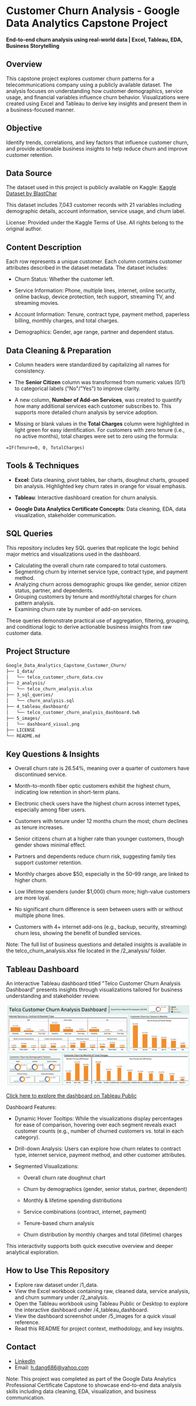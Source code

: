 # Customer Churn Analysis - Google Data Analytics Capstone Project
**End-to-end churn analysis using real-world data | Excel, Tableau, EDA, Business Storytelling**


## Overview
This capstone project explores customer churn patterns for a telecommunications company using a publicly available dataset. The analysis focuses on understanding how customer demographics, service usage, and financial variables influence churn behavior. Visualizations were created using Excel and Tableau to derive key insights and present them in a business-focused manner.


## Objective
Identify trends, correlations, and key factors that influence customer churn, and provide actionable business insights to help reduce churn and improve customer retention.


## Data Source
The dataset used in this project is publicly available on Kaggle:
[Kaggle Dataset by BlastChar](https://www.kaggle.com/datasets/blastchar/telco-customer-churn)

This dataset includes 7,043 customer records with 21 variables including demographic details, account information, service usage, and churn label.

License: Provided under the Kaggle Terms of Use. All rights belong to the original author.


## Content Description
Each row represents a unique customer. Each column contains customer attributes described in the dataset metadata. The dataset includes:

- Churn Status: Whether the customer left.

- Service Information: Phone, multiple lines, internet, online security, online backup, device protection, tech support, streaming TV, and streaming movies.

- Account Information: Tenure, contract type, payment method, paperless billing, monthly charges, and total charges.

- Demographics: Gender, age range, partner and dependent status.


## Data Cleaning & Preparation

- Column headers were standardized by capitalizing all names for consistency.

- The **Senior Citizen** column was transformed from numeric values (0/1) to categorical labels ("No"/"Yes") to improve clarity.

- A new column, **Number of Add-on Services**, was created to quantify how many additional services each customer subscribes to. This supports more detailed churn analysis by service adoption.

- Missing or blank values in the **Total Charges** column were highlighted in light green for easy identification. For customers with zero tenure (i.e., no active months), total charges were set to zero using the formula:

```excel
=IF(Tenure=0, 0, TotalCharges)
```

## Tools & Techniques
- **Excel**: Data cleaning, pivot tables, bar charts, doughnut charts, grouped bin analysis. Highlighted key churn rates in orange for visual emphasis.

- **Tableau**: Interactive dashboard creation for churn analysis.

- **Google Data Analytics Certificate Concepts**: Data cleaning, EDA, data visualization, stakeholder communication.


## SQL Queries
This repository includes key SQL queries that replicate the logic behind major metrics and visualizations used in the dashboard.

- Calculating the overall churn rate compared to total customers.
- Segmenting churn by internet service type, contract type, and payment method.
- Analyzing churn across demographic groups like gender, senior citizen status, partner, and dependents.
- Grouping customers by tenure and monthly/total charges for churn pattern analysis.
- Examining churn rate by number of add-on services.

These queries demonstrate practical use of aggregation, filtering, grouping, and conditional logic to derive actionable business insights from raw customer data.


## Project Structure
```
Google_Data_Analytics_Capstone_Customer_Churn/
├── 1_data/
│   └── telco_customer_churn_data.csv
├── 2_analysis/
│   └── telco_churn_analysis.xlsx
├── 3_sql_queries/
│   └── churn_analysis.sql
├── 4_tableau_dashboard/
│   └── telco_customer_churn_analysis_dashboard.twb
├── 5_images/
│   └── dashboard_visual.png
├── LICENSE
└── README.md
```



## Key Questions & Insights
- Overall churn rate is 26.54%, meaning over a quarter of customers have discontinued service.

- Month-to-month fiber optic customers exhibit the highest churn, indicating low retention in short-term plans.

- Electronic check users have the highest churn across internet types, especially among fiber users.

- Customers with tenure under 12 months churn the most; churn declines as tenure increases.

- Senior citizens churn at a higher rate than younger customers, though gender shows minimal effect.

- Partners and dependents reduce churn risk, suggesting family ties support customer retention.

- Monthly charges above $50, especially in the $50–$99 range, are linked to higher churn.

- Low lifetime spenders (under $1,000) churn more; high-value customers are more loyal.

- No significant churn difference is seen between users with or without multiple phone lines.

- Customers with 4+ internet add-ons (e.g., backup, security, streaming) churn less, showing the benefit of bundled services.

Note: The full list of business questions and detailed insights is available in the telco_churn_analysis.xlsx file located in the /2_analysis/ folder.


## Tableau Dashboard
An interactive Tableau dashboard titled "Telco Customer Churn Analysis Dashboard" presents insights through visualizations tailored for business understanding and stakeholder review.

![Dashboard Screenshot](5_images/dashboard_visual.png)

[Click here to explore the dashboard on Tableau Public](https://public.tableau.com/app/profile/hai.dang6069/viz/Telco_Customer_Churn_Analysis_Dashboard/Dashboard?publish=yes)

Dashboard Features:
- Dynamic Hover Tooltips: While the visualizations display percentages for ease of comparison, hovering over each segment reveals exact customer counts (e.g., number of churned customers vs. total in each category).

- Drill-down Analysis: Users can explore how churn relates to contract type, internet service, payment method, and other customer attributes.

- Segmented Visualizations:

  - Overall churn rate doughnut chart

  - Churn by demographics (gender, senior status, partner, dependent)

  - Monthly & lifetime spending distributions

  - Service combinations (contract, internet, payment)

  - Tenure-based churn analysis

  - Churn distribution by monthly charges and total (lifetime) charges

This interactivity supports both quick executive overview and deeper analytical exploration.


## How to Use This Repository
- Explore raw dataset under /1_data.
- View the Excel workbook containing raw, cleaned data, service analysis, and churn summary under /2_analysis.
- Open the Tableau workbook using Tableau Public or Desktop to explore the interactive dashboard under /4_tableau_dashboard.
- View the dashboard screenshot under /5_images for a quick visual reference.
- Read this README for project context, methodology, and key insights.


## Contact
- [LinkedIn](https://www.linkedin.com/in/hai-dang316)
- Email: h.dang686@yahoo.com

Note: This project was completed as part of the Google Data Analytics Professional Certificate Capstone to showcase end-to-end data analysis skills including data cleaning, EDA, visualization, and business communication.
